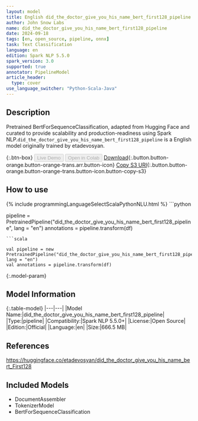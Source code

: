 ```yaml
---
layout: model
title: English did_the_doctor_give_you_his_name_bert_first128_pipeline pipeline BertForSequenceClassification from etadevosyan
author: John Snow Labs
name: did_the_doctor_give_you_his_name_bert_first128_pipeline
date: 2024-09-18
tags: [en, open_source, pipeline, onnx]
task: Text Classification
language: en
edition: Spark NLP 5.5.0
spark_version: 3.0
supported: true
annotator: PipelineModel
article_header:
  type: cover
use_language_switcher: "Python-Scala-Java"
---
```


## Description

Pretrained BertForSequenceClassification, adapted from Hugging Face and curated to provide scalability and production-readiness using Spark NLP.`did_the_doctor_give_you_his_name_bert_first128_pipeline` is a English model originally trained by etadevosyan.

{:.btn-box}
<button class="button button-orange" disabled>Live Demo</button>
<button class="button button-orange" disabled>Open in Colab</button>
[Download](https://s3.amazonaws.com/auxdata.johnsnowlabs.com/public/models/did_the_doctor_give_you_his_name_bert_first128_pipeline_en_5.5.0_3.0_1726624470534.zip){:.button.button-orange.button-orange-trans.arr.button-icon}
[Copy S3 URI](s3://auxdata.johnsnowlabs.com/public/models/did_the_doctor_give_you_his_name_bert_first128_pipeline_en_5.5.0_3.0_1726624470534.zip){:.button.button-orange.button-orange-trans.button-icon.button-copy-s3}

## How to use



<div class="tabs-box" markdown="1">
{% include programmingLanguageSelectScalaPythonNLU.html %}
```python

pipeline = PretrainedPipeline("did_the_doctor_give_you_his_name_bert_first128_pipeline", lang = "en")
annotations =  pipeline.transform(df)   

```
```scala

val pipeline = new PretrainedPipeline("did_the_doctor_give_you_his_name_bert_first128_pipeline", lang = "en")
val annotations = pipeline.transform(df)

```
</div>

{:.model-param}
## Model Information

{:.table-model}
|---|---|
|Model Name:|did_the_doctor_give_you_his_name_bert_first128_pipeline|
|Type:|pipeline|
|Compatibility:|Spark NLP 5.5.0+|
|License:|Open Source|
|Edition:|Official|
|Language:|en|
|Size:|666.5 MB|

## References

https://huggingface.co/etadevosyan/did_the_doctor_give_you_his_name_bert_First128

## Included Models

- DocumentAssembler
- TokenizerModel
- BertForSequenceClassification